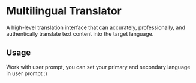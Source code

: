 # Multilingual Translator

A high-level translation interface that can accurately, professionally, and authentically translate text content into the target language.

## Usage

Work with user prompt, you can set your primary and secondary language in user prompt :)
